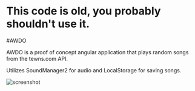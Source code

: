 # This code is old, you probably shouldn't use it.

#AWDO

AWDO is a proof of concept angular application that plays random songs from the tewns.com API.

Utilizes SoundManager2 for audio and LocalStorage for saving songs.

![screenshot](http://i.imgur.com/qQ6BAs9.png)

